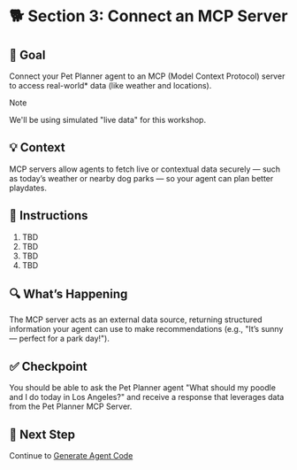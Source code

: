 # 🐕 Section 3: Connect an MCP Server

## 🎯 Goal

Connect your Pet Planner agent to an MCP (Model Context Protocol) server to access real-world* data (like weather and locations).

> [!NOTE]
>We'll be using simulated "live data" for this workshop.

## 💡 Context

MCP servers allow agents to fetch live or contextual data securely — such as today’s weather or nearby dog parks — so your agent can plan better playdates.

## 🧩 Instructions

1. TBD
1. TBD
1. TBD
1. TBD

## 🔍 What’s Happening

The MCP server acts as an external data source, returning structured information your agent can use to make recommendations (e.g., "It’s sunny — perfect for a park day!").

## ✅ Checkpoint

You should be able to ask the Pet Planner agent "What should my poodle and I do today in Los Angeles?" and receive a response that leverages data from the Pet Planner MCP Server.

## 🐾 Next Step

Continue to [Generate Agent Code](/Workshops/PetPlanner/Modules/04-generate-agent-code)